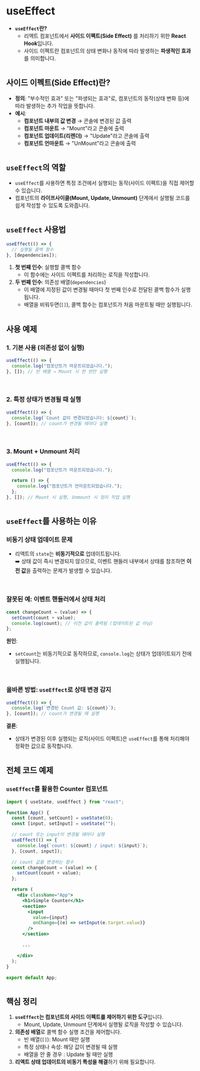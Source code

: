 # useEffect

- **`useEffect`란?**
  - 리액트 컴포넌트에서 **사이드 이펙트(Side Effect)** 를 처리하기 위한 **React Hook**입니다.
  - 사이드 이펙트란 컴포넌트의 상태 변화나 동작에 따라 발생하는 **파생적인 효과**를 의미합니다.
  
#

## 사이드 이펙트(Side Effect)란?

- **정의**: "부수적인 효과" 또는 "파생되는 효과"로, 컴포넌트의 동작(상태 변화 등)에 따라 발생하는 추가 작업을 뜻합니다.
- **예시**:
  - **컴포넌트 내부의 값 변경** → 콘솔에 변경된 값 출력
  - **컴포넌트 마운트** → "Mount"라고 콘솔에 출력
  - **컴포넌트 업데이트(리렌더)** → "Update"라고 콘솔에 출력
  - **컴포넌트 언마운트** → "UnMount"라고 콘솔에 출력

#

## `useEffect`의 역할

- `useEffect`를 사용하면 특정 조건에서 실행되는 동작(사이드 이펙트)을 직접 제어할 수 있습니다.
- 컴포넌트의 **라이프사이클(Mount, Update, Unmount)** 단계에서 실행될 코드를 쉽게 작성할 수 있도록 도와줍니다.

#

## `useEffect` 사용법

```jsx
useEffect(() => {
  // 실행될 콜백 함수
}, [dependencies]);
```

1. **첫 번째 인수**: 실행할 콜백 함수
   - 이 함수에는 사이드 이펙트를 처리하는 로직을 작성합니다.
2. **두 번째 인수**: 의존성 배열(`dependencies`)
   - 이 배열에 지정된 값이 변경될 때마다 첫 번째 인수로 전달된 콜백 함수가 실행됩니다.
   - 배열을 비워두면(`[]`), 콜백 함수는 컴포넌트가 처음 마운트될 때만 실행됩니다.

#

## 사용 예제

### 1. 기본 사용 (의존성 없이 실행)

```jsx
useEffect(() => {
  console.log("컴포넌트가 마운트되었습니다.");
}, []); // 빈 배열 → Mount 시 한 번만 실행
```

<br />

### 2. 특정 상태가 변경될 때 실행

```jsx
useEffect(() => {
  console.log(`Count 값이 변경되었습니다: ${count}`);
}, [count]); // count가 변경될 때마다 실행
```

<br />

### 3. Mount + Unmount 처리

```jsx
useEffect(() => {
  console.log("컴포넌트가 마운트되었습니다.");

  return () => {
    console.log("컴포넌트가 언마운트되었습니다.");
  };
}, []); // Mount 시 실행, Unmount 시 정리 작업 실행
```

# 

## `useEffect`를 사용하는 이유

### 비동기 상태 업데이트 문제
- 리액트의 `state`는 **비동기적으로** 업데이트됩니다.  
  ➡️ 상태 값이 즉시 변경되지 않으므로, 이벤트 핸들러 내부에서 상태를 참조하면 **이전 값**을 출력하는 문제가 발생할 수 있습니다.

<br />

### 잘못된 예: 이벤트 핸들러에서 상태 처리
```jsx
const changeCount = (value) => {
  setCount(count + value);
  console.log(count); // 이전 값이 출력됨 (업데이트된 값 아님)
};
```

**원인**:
- `setCount`는 비동기적으로 동작하므로, `console.log`는 상태가 업데이트되기 전에 실행됩니다.

<br />

### 올바른 방법: `useEffect`로 상태 변경 감지
```jsx
useEffect(() => {
  console.log(`변경된 Count 값: ${count}`);
}, [count]); // count가 변경될 때 실행
```

**결론**:
- 상태가 변경된 이후 실행되는 로직(사이드 이펙트)은 `useEffect`를 통해 처리해야 정확한 값으로 동작합니다.

# 

## 전체 코드 예제

### `useEffect`를 활용한 Counter 컴포넌트

```jsx
import { useState, useEffect } from "react";

function App() {
  const [count, setCount] = useState(0);
  const [input, setInput] = useState("");

  // count 또는 input이 변경될 때마다 실행
  useEffect(() => {
    console.log(`count: ${count} / input: ${input}`);
  }, [count, input]);

  // count 값을 변경하는 함수
  const changeCount = (value) => {
    setCount(count + value);
  };

  return (
    <div className="App">
      <h1>Simple Counter</h1>
      <section>
        <input
          value={input}
          onChange={(e) => setInput(e.target.value)}
        />
      </section>

      ...

    </div>
  );
}

export default App;
```

# 

## 핵심 정리

1. **`useEffect`는 컴포넌트의 사이드 이펙트를 제어하기 위한 도구**입니다.
   - Mount, Update, Unmount 단계에서 실행될 로직을 작성할 수 있습니다.
2. **의존성 배열**로 콜백 함수 실행 조건을 제어합니다.
   - 빈 배열(`[]`): Mount 때만 실행
   - 특정 상태나 속성: 해당 값이 변경될 때 실행
   - 배열을 안 줄 경우 : Update 될 때만 실행
3. **리액트 상태 업데이트의 비동기 특성을 해결**하기 위해 필요합니다. 

